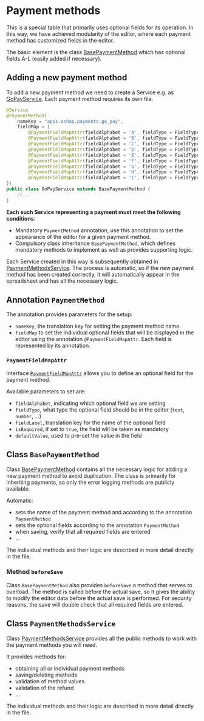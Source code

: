 # Payment methods

This is a special table that primarily uses optional fields for its operation. In this way, we have achieved modularity of the editor, where each payment method has customized fields in the editor.

The basic element is the class [BasePaymentMethod](../../../../../../src/main/java/sk/iway/iwcm/eshop/payment_methods/jpa/PaymentMethodEntity.java) which has optional fields A-L (easily added if necessary).

## Adding a new payment method

To add a new payment method we need to create a Service e.g. as [GoPayService](../../../../../../src/main/java/sk/iway/iwcm/eshop/payment_methods/rest/GoPayService.java). Each payment method requires its own file.

```java
@Service
@PaymentMethod(
    nameKey = "apps.eshop.payments.go_pay",
    fieldMap = {
        @PaymentFieldMapAttr(fieldAlphabet = 'A', fieldType = FieldType.TEXT, fieldLabel = "apps.eshop.payments.client_id", isRequired = true),
        @PaymentFieldMapAttr(fieldAlphabet = 'B', fieldType = FieldType.TEXT, fieldLabel = "apps.eshop.payments.secret", isRequired = true),
        @PaymentFieldMapAttr(fieldAlphabet = 'C', fieldType = FieldType.TEXT, fieldLabel = "apps.eshop.payments.url", isRequired = true),
        @PaymentFieldMapAttr(fieldAlphabet = 'D', fieldType = FieldType.NUMBER, fieldLabel = "apps.eshop.payments.go_id", isRequired = true),
        @PaymentFieldMapAttr(fieldAlphabet = 'E', fieldType = FieldType.NUMBER, fieldLabel = "components.basket.invoice_payments.price", isRequired = true, defaultValue = "0"),
        @PaymentFieldMapAttr(fieldAlphabet = 'F', fieldType = FieldType.NUMBER, fieldLabel = "components.basket.invoice_payments.vat", isRequired = true, defaultValue = "0"),
        @PaymentFieldMapAttr(fieldAlphabet = 'G', fieldType = FieldType.TEXT, fieldLabel = "components.basket.invoice_payments.gopay.orderDescription", isRequired = false, defaultValue = ""),
        @PaymentFieldMapAttr(fieldAlphabet = 'H', fieldType = FieldType.QUILL, fieldLabel = "components.payment_methods.mmoney_transfer_note", isRequired = false),
        @PaymentFieldMapAttr(fieldAlphabet = 'I', fieldType = FieldType.BOOLEAN_TEXT, fieldLabel = "components.payment_methods.allow_admin_edit", isRequired = false, defaultValue = "false"),
})
public class GoPayService extends BasePaymentMethod {
    //...
}
```

**Each such Service representing a payment must meet the following conditions**:
- Mandatory `PaymentMethod` annotation, use this annotation to set the appearance of the editor for a given payment method.
- Compulsory class inheritance `BasePaymentMethod`, which defines mandatory methods to implement as well as provides supporting logic.

Each Service created in this way is subsequently obtained in [PaymentMethodsService](../../../../../../src/main/java/sk/iway/iwcm/eshop/payment_methods/rest/PaymentMethodsService.java). The process is automatic, so if the new payment method has been created correctly, it will automatically appear in the spreadsheet and has all the necessary logic.

## Annotation `PaymentMethod`

The annotation provides parameters for the setup:
- `nameKey`, the translation key for setting the payment method name.
- `fieldMap` to set the individual optional fields that will be displayed in the editor using the annotation `@PaymentFieldMapAttr`. Each field is represented by its annotation.

### `PaymentFieldMapAttr`

Interface [`PaymentFieldMapAttr`](../../../../../../src/main/java/sk/iway/iwcm/eshop/payment_methods/jpa/PaymentFieldMapAttr.java) allows you to define an optional field for the payment method.

Available parameters to set are:
- `fieldAlphabet`, indicating which optional field we are setting
- `fieldType`, what type the optional field should be in the editor (`text`, `number`, ...)
- `fieldLabel`, translation key for the name of the optional field
- `isRequired`, if set to `true`, the field will be taken as mandatory
- `defaultValue`, used to pre-set the value in the field

## Class `BasePaymentMethod`

Class [BasePaymentMethod](../../../../../../src/main/java/sk/iway/iwcm/eshop/payment_methods/rest/BasePaymentMethod.java) contains all the necessary logic for adding a new payment method to avoid duplication. The class is primarily for inheriting payments, so only the error logging methods are publicly available.

Automatic:
- sets the name of the payment method and according to the annotation `PaymentMethod`
- sets the optional fields according to the annotation `PaymentMethod`
- when saving, verify that all required fields are entered
- ...

The individual methods and their logic are described in more detail directly in the file.

### Method `beforeSave`

Class `BasePaymentMethod` also provides `beforeSave` a method that serves to overload. The method is called before the actual save, so it gives the ability to modify the editor data before the actual save is performed. For security reasons, the save will double check that all required fields are entered.

## Class `PaymentMethodsService`

Class [PaymentMethodsService](../../../../../../src/main/java/sk/iway/iwcm/eshop/payment_methods/rest/PaymentMethodsService.java) provides all the public methods to work with the payment methods you will need.

It provides methods for:
- obtaining all or individual payment methods
- saving/deleting methods
- validation of method values
- validation of the refund
- ...

The individual methods and their logic are described in more detail directly in the file.

